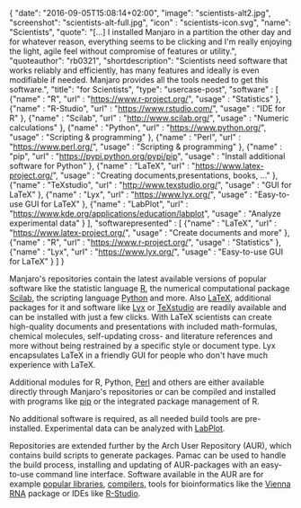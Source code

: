 {
  "date": "2016-09-05T15:08:14+02:00",
  "image": "scientists-alt2.jpg",
  "screenshot": "scientists-alt-full.jpg",
  "icon" : "scientists-icon.svg",
  "name": "Scientists",
  "quote": "[...] I installed Manjaro in a partition the other day and for whatever reason, everything seems to be clicking and I'm really enjoying the light, agile feel without compromise of features or utility.",
  "quoteauthor": "rb0321",
  "shortdescription": "Scientists need software that works reliably and efficiently, has many features and ideally is even modifiable if needed. Manjaro provides all the tools needed to get this software.",
  "title": "for Scientists",
  "type": "usercase-post",
  "software" : [
  {"name" : "R", "url" : "https://www.r-project.org/", "usage" : "Statistics" },
  {"name" : "R-Studio", "url" : "https://www.rstudio.com/", "usage" : "IDE for R" },
  {"name" : "Scilab", "url" : "http://www.scilab.org/", "usage" : "Numeric calculations" },
  {"name" : "Python", "url" : "https://www.python.org/", "usage" : "Scripting & programming" },
  {"name" : "Perl", "url" : "https://www.perl.org/", "usage" : "Scripting & programming" },
  {"name" : "pip", "url" : "https://pypi.python.org/pypi/pip", "usage" : "Install additional software for Python" },
  {"name" : "LaTeX", "url" : "https://www.latex-project.org/", "usage" : "Creating documents,presentations, books, ..." },
  {"name" : "TeXstudio", "url" : "http://www.texstudio.org/", "usage" : "GUI for LaTeX" },
  {"name" : "Lyx", "url" : "https://www.lyx.org/", "usage" : "Easy-to-use GUI for LaTeX" },
  {"name" : "LabPlot", "url" : "https://www.kde.org/applications/education/labplot", "usage" : "Analyze experimental data" }
  ],
  "softwarepresented" : [
  {"name" : "LaTeX", "url" : "https://www.latex-project.org/", "usage" : "Create documents and more" },
  {"name" : "R", "url" : "https://www.r-project.org/", "usage" : "Statistics" },
  {"name" : "Lyx", "url" : "https://www.lyx.org/", "usage" : "Easy-to-use GUI for LaTeX" }
  ]
}

Manjaro's repositories contain the latest available versions of popular software like the statistic language [R](https://www.r-project.org/), the numerical computational package [Scilab](http://www.scilab.org/), the scripting language [Python](https://www.python.org/) and more. Also [LaTeX](https://www.latex-project.org/), additional packages for it and software like [Lyx](https://www.lyx.org/) or [TeXstudio](http://www.texstudio.org/) are readily available and can be installed with just a few clicks. With LaTeX scientists can create high-quality documents and presentations with included math-formulas, chemical molecules, self-updating cross- and literature references and more without being restrained by a specific style or document type. Lyx encapsulates LaTeX in a friendly GUI for people who don't have much experience with LaTeX.

Additional modules for R, Python, [Perl](https://www.perl.org/) and others are either available directly through Manjaro's repositories or can be compiled and installed with programs like [pip](https://pypi.python.org/pypi/pip) or the integrated package management of R.

No additional software is required, as all needed build tools are pre-installed. Experimental data can be analyzed with [LabPlot](https://www.kde.org/applications/education/labplot/).

Repositories are extended further by the Arch User Repository (AUR), which contains build scripts to generate packages. Pamac can be used to handle the build process, installing and updating of AUR-packages with an easy-to-use command line interface. Software available in the AUR are for example [popular libraries](https://software.intel.com/en-us/intel-mkl), [compilers](https://software.intel.com/en-us/intel-compilers), tools for bioinformatics like the [Vienna RNA](https://www.tbi.univie.ac.at/RNA/) package or IDEs like [R-Studio](https://www.rstudio.com/).
